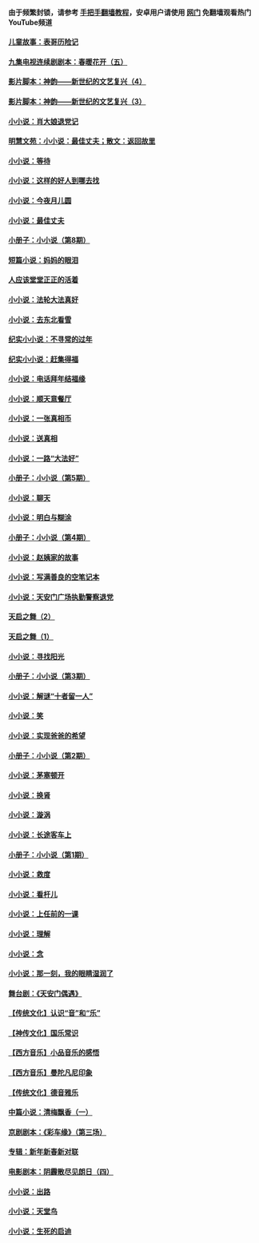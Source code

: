 #### 由于频繁封锁，请参考 [手把手翻墙教程](https://github.com/gfw-breaker/guides/wiki/)，安卓用户请使用 [网门](https://github.com/gfw-breaker/nogfw/blob/master/dl.md?t=05141001) 免翻墙观看热门YouTube频道 

#### [儿童故事：表哥历险记](../pages/328/383535.md?t=05141001) 

#### [九集电视连续剧剧本：春暖花开（五）](../pages/328/275919.md?t=05141001) 

#### [影片脚本：神韵——新世纪的文艺复兴（4）](../pages/328/266089.md?t=05141001) 

#### [影片脚本：神韵——新世纪的文艺复兴（3）](../pages/328/266087.md?t=05141001) 

#### [小小说：肖大娘退党记](../pages/328/239807.md?t=05141001) 

#### [明慧文苑：小小说：最佳丈夫；散文：返回故里](../pages/328/3439.md?t=05141001) 

#### [小小说：等待](../pages/328/223927.md?t=05141001) 

#### [小小说：这样的好人到哪去找](../pages/328/209396.md?t=05141001) 

#### [小小说：今夜月儿圆](../pages/328/193588.md?t=05141001) 

#### [小小说：最佳丈夫](../pages/328/190938.md?t=05141001) 

#### [小册子：小小说（第8期）](../pages/328/188202.md?t=05141001) 

#### [短篇小说：妈妈的眼泪](../pages/328/187712.md?t=05141001) 

#### [人应该堂堂正正的活着](../pages/328/182430.md?t=05141001) 

#### [小小说：法轮大法真好](../pages/328/174669.md?t=05141001) 

#### [小小说：去东北看雪](../pages/328/173882.md?t=05141001) 

#### [纪实小小说：不寻常的过年](../pages/328/173187.md?t=05141001) 

#### [纪实小小说：赶集得福](../pages/328/172652.md?t=05141001) 

#### [小小说：电话拜年结福缘](../pages/328/172533.md?t=05141001) 

#### [小小说：顺天意餐厅](../pages/328/170182.md?t=05141001) 

#### [小小说：一张真相币](../pages/328/169410.md?t=05141001) 

#### [小小说：送真相](../pages/328/166713.md?t=05141001) 

#### [小小说：一路“大法好”](../pages/328/162016.md?t=05141001) 

#### [小册子：小小说（第5期）](../pages/328/161131.md?t=05141001) 

#### [小小说：聊天](../pages/328/159640.md?t=05141001) 

#### [小小说：明白与糊涂](../pages/328/158101.md?t=05141001) 

#### [小册子：小小说（第4期）](../pages/328/158006.md?t=05141001) 

#### [小小说：赵姨家的故事](../pages/328/157843.md?t=05141001) 

#### [小小说：写满善良的空笔记本](../pages/328/157382.md?t=05141001) 

#### [小小说：天安门广场执勤警察退党](../pages/328/156982.md?t=05141001) 

#### [天启之舞（2）](../pages/328/153440.md?t=05141001) 

#### [天启之舞（1）](../pages/328/153439.md?t=05141001) 

#### [小小说：寻找阳光](../pages/328/153065.md?t=05141001) 

#### [小册子：小小说（第3期）](../pages/328/151715.md?t=05141001) 

#### [小小说：解谜“十者留一人”](../pages/328/148967.md?t=05141001) 

#### [小小说：笑](../pages/328/148905.md?t=05141001) 

#### [小小说：实现爸爸的希望](../pages/328/148096.md?t=05141001) 

#### [小册子：小小说（第2期）](../pages/328/147214.md?t=05141001) 

#### [小小说：茅塞顿开](../pages/328/147030.md?t=05141001) 

#### [小小说：换肾](../pages/328/146770.md?t=05141001) 

#### [小小说：漩涡](../pages/328/146683.md?t=05141001) 

#### [小小说：长途客车上](../pages/328/145076.md?t=05141001) 

#### [小册子：小小说（第1期）](../pages/328/143963.md?t=05141001) 

#### [小小说：救度](../pages/328/143927.md?t=05141001) 

#### [小小说：看杆儿](../pages/328/142137.md?t=05141001) 

#### [小小说：上任前的一课](../pages/328/140808.md?t=05141001) 

#### [小小说：理解](../pages/328/140476.md?t=05141001) 

#### [小小说：念](../pages/328/139513.md?t=05141001) 

#### [小小说：那一刻，我的眼睛湿润了](../pages/328/138476.md?t=05141001) 

#### [舞台剧：《天安门偶遇》](../pages/328/117155.md?t=05141001) 

#### [【传统文化】认识“音”和“乐”](../pages/328/108667.md?t=05141001) 

#### [【神传文化】国乐常识](../pages/328/104225.md?t=05141001) 

#### [【西方音乐】小品音乐的感悟](../pages/328/102924.md?t=05141001) 

#### [【西方音乐】曼陀凡尼印象](../pages/328/102922.md?t=05141001) 

#### [【传统文化】德音雅乐](../pages/328/102923.md?t=05141001) 

#### [中篇小说：清梅飘香（一）](../pages/328/101058.md?t=05141001) 

#### [京剧剧本：《彩车缘》（第三场）](../pages/328/96434.md?t=05141001) 

#### [专辑：新年新春新对联](../pages/328/94991.md?t=05141001) 

#### [电影剧本：阴霾散尽见朗日（四）](../pages/328/87081.md?t=05141001) 

#### [小小说：出路](../pages/328/84848.md?t=05141001) 

#### [小小说：天堂鸟](../pages/328/83084.md?t=05141001) 

#### [小小说：生死的启迪](../pages/328/70977.md?t=05141001) 

